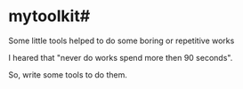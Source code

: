 # mytoolkit#

Some little tools helped to do some boring or repetitive works

I heared that "never do works spend more then 90 seconds". 

So, write some tools to do them.
